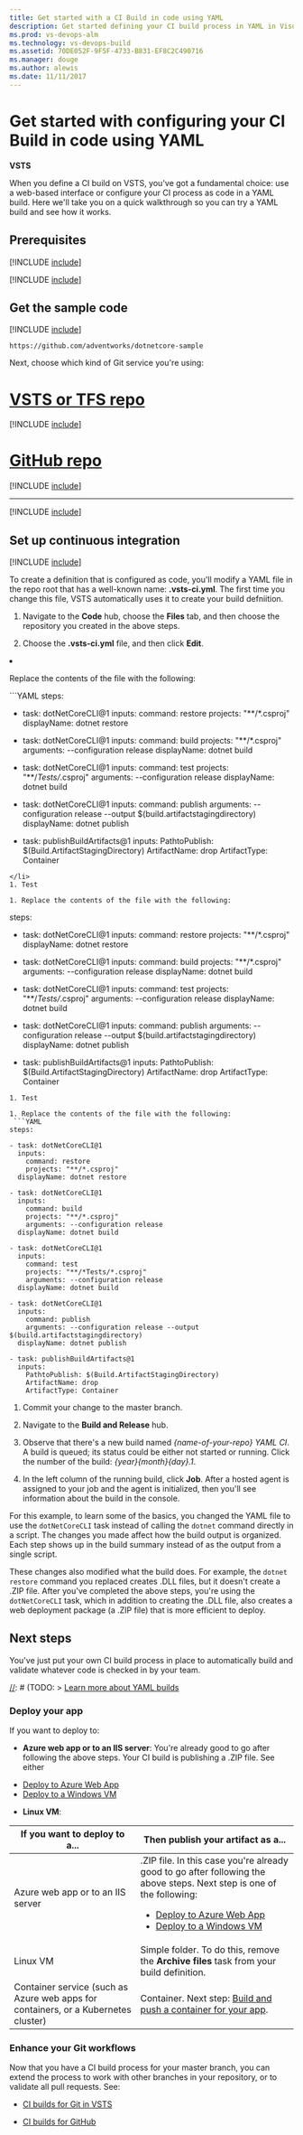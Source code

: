 ```yaml
---
title: Get started with a CI Build in code using YAML
description: Get started defining your CI build process in YAML in Visual Studio Team Services (VSTS) and Team Foundation Server (TFS)
ms.prod: vs-devops-alm
ms.technology: vs-devops-build
ms.assetid: 70DE052F-9F5F-4733-B831-EF8C2C490716
ms.manager: douge
ms.author: alewis
ms.date: 11/11/2017
---
```


# Get started with configuring your CI Build in code using YAML

**VSTS**

When you define a CI build on VSTS, you've got a fundamental choice: use a web-based interface or configure your CI process as code in a YAML build. Here we'll take you on a quick walkthrough so you can try a YAML build and see how it works.

## Prerequisites

[!INCLUDE [include](../_shared/ci-cd-prerequisites-vsts.md)]

[!INCLUDE [include](../_shared/ci-cd-prerequisites-tfs.md)]

## Get the sample code

[!INCLUDE [include](../apps/_shared/get-sample-code-intro.md)]

```
https://github.com/adventworks/dotnetcore-sample
```

Next, choose which kind of Git service you're using:

# [VSTS or TFS repo](#tab/vsts)

[!INCLUDE [include](../apps/_shared/get-sample-code-vsts-tfs-2017-update-2.md)]

# [GitHub repo](#tab/github)

[!INCLUDE [include](../apps/_shared/get-sample-code-github.md)]

---

[!INCLUDE [include](../apps/_shared/get-sample-code-other-repos-vsts.md)]

## Set up continuous integration

[!INCLUDE [include](../_shared/ci-quickstart-intro.md)]

[//]: # (TODO: screenshot to set context)

To create a definition that is configured as code, you'll modify a YAML file in the repo root that has a well-known name: **.vsts-ci.yml**. The first time you change this file, VSTS automatically uses it to create your build defniition.

1. Navigate to the **Code** hub, choose the **Files** tab, and then choose the repository you created in the above steps.

1. Choose the **.vsts-ci.yml** file, and then click **Edit**.
<li><p>Replace the contents of the file with the following:</p>
```YAML
steps:

- task: dotNetCoreCLI@1
  inputs:
    command: restore
    projects: "**/*.csproj"
  displayName: dotnet restore

- task: dotNetCoreCLI@1
  inputs:
    command: build
    projects: "**/*.csproj"
    arguments: --configuration release
  displayName: dotnet build

- task: dotNetCoreCLI@1
  inputs:
    command: test 
    projects: "**/*Tests/*.csproj"
    arguments: --configuration release
  displayName: dotnet build

- task: dotNetCoreCLI@1
  inputs:
    command: publish
    arguments: --configuration release --output $(build.artifactstagingdirectory)
  displayName: dotnet publish

- task: publishBuildArtifacts@1
  inputs:
    PathtoPublish: $(Build.ArtifactStagingDirectory)
    ArtifactName: drop
    ArtifactType: Container
```
</li>
1. Test

1. Replace the contents of the file with the following:

 ```
steps:

- task: dotNetCoreCLI@1
  inputs:
    command: restore
    projects: "**/*.csproj"
  displayName: dotnet restore

- task: dotNetCoreCLI@1
  inputs:
    command: build
    projects: "**/*.csproj"
    arguments: --configuration release
  displayName: dotnet build

- task: dotNetCoreCLI@1
  inputs:
    command: test 
    projects: "**/*Tests/*.csproj"
    arguments: --configuration release
  displayName: dotnet build

- task: dotNetCoreCLI@1
  inputs:
    command: publish
    arguments: --configuration release --output $(build.artifactstagingdirectory)
  displayName: dotnet publish

- task: publishBuildArtifacts@1
  inputs:
    PathtoPublish: $(Build.ArtifactStagingDirectory)
    ArtifactName: drop
    ArtifactType: Container
```
1. Test

1. Replace the contents of the file with the following:
 ```YAML
steps:

- task: dotNetCoreCLI@1
  inputs:
    command: restore
    projects: "**/*.csproj"
  displayName: dotnet restore

- task: dotNetCoreCLI@1
  inputs:
    command: build
    projects: "**/*.csproj"
    arguments: --configuration release
  displayName: dotnet build

- task: dotNetCoreCLI@1
  inputs:
    command: test 
    projects: "**/*Tests/*.csproj"
    arguments: --configuration release
  displayName: dotnet build

- task: dotNetCoreCLI@1
  inputs:
    command: publish
    arguments: --configuration release --output $(build.artifactstagingdirectory)
  displayName: dotnet publish

- task: publishBuildArtifacts@1
  inputs:
    PathtoPublish: $(Build.ArtifactStagingDirectory)
    ArtifactName: drop
    ArtifactType: Container
```

1. Commit your change to the master branch.

1. Navigate to the **Build and Release** hub.

1. Observe that there's a new build named _{name-of-your-repo} YAML CI_. A build is queued; its status could be either not started or running. Click the number of the build: _{year}{month}{day}.1_.

1. In the left column of the running build, click **Job**. After a hosted agent is assigned to your job and the agent is initialized, then you'll see information about the build in the console.

For this example, to learn some of the basics, you changed the YAML file to use the  `dotNetCoreCLI` task instead of calling the `dotnet` command directly in a script. The changes you made affect how the build output is organized. Each step shows up in the build summary instead of as the output from a single script.

[//]: # (TODO: SCREENSHOT)

These changes also modified what the build does. For example, the `dotnet restore` command you replaced creates .DLL files, but it doesn't create a .ZIP file. After you've completed the above steps, you're using the `dotNetCoreCLI` task, which in addition to creating the .DLL file, also creates a web deployment package (a .ZIP file) that is more efficient to deploy.

## Next steps

[//]: # (TODO: sort out apps/_shared/ci-web-app-next-steps* and implement here)

You've just put your own CI build process in place to automatically build and validate whatever code is checked in by your team.

[//]: # (TODO: if we don't publish how-to below, I guess we should link to GitHub docs; but that might feel a bit of a stark dropoff, so I guess we have to publish the How To with at least minimal context, which can then link to GitHub docs)
[//]: # (TODO: > [!div class="nextstepaction"])
[//]: # (TODO: > [Learn more about YAML builds](build-yaml.md)

### Deploy your app

If you want to deploy to:

* **Azure web app or to an IIS server**: You're already good to go after following the above steps. Your CI build is publishing a .ZIP file. See either
 - [Deploy to Azure Web App](../apps/cd/deploy-webdeploy-webapps.md)
 - [Deploy to a Windows VM](../apps/cd/deploy-webdeploy-iis-deploygroups.md)

* **Linux VM**: 

[//]: # (TODO: finish)


| If you want to deploy to a... | Then publish your artifact as a...|
|-|-|
| Azure web app or to an IIS server | .ZIP file. In this case you're already good to go after following the above steps. Next step is one of the following: <ul><li>[Deploy to Azure Web App](../apps/cd/deploy-webdeploy-webapps.md)</li><li>[Deploy to a Windows VM](../apps/cd/deploy-webdeploy-iis-deploygroups.md)</li></ul> | 
| Linux VM | Simple folder. To do this, remove the **Archive files** task from your build definition. |
| Container service (such as Azure web apps for containers, or a Kubernetes cluster) | Container. Next step: [Build and push a container for your app](../apps/containers/build.md).|


### Enhance your Git workflows

Now that you have a CI build process for your master branch, you can extend the process to work with other branches in your repository, or to validate all pull requests. See:

* [CI builds for Git in VSTS](../actions/ci-build-git.md)

* [CI builds for GitHub](../actions/ci-build-github.md)

